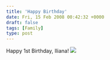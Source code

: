 ```yaml
---
title: 'Happy Birthday'
date: Fri, 15 Feb 2008 00:42:32 +0000
draft: false
tags: [Family]
type: post
---
```


Happy 1st Birthday, Iliana! ![](http://familiarodriguez.smugmug.com/photos/242631339_a4RiC-L.jpg)